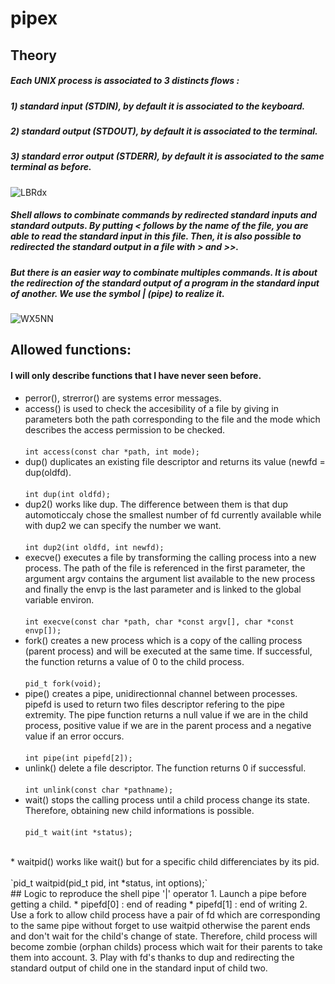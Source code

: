 # pipex

## Theory

##### Each UNIX process is associated to 3 distincts flows :
##### 1) standard input (STDIN), by default it is associated to the keyboard.
##### 2) standard output (STDOUT), by default it is associated to the terminal.
##### 3) standard error output (STDERR), by default it is associated to the same terminal as before.
![LBRdx](https://user-images.githubusercontent.com/81758850/227573016-34338578-1fc4-4dc1-a7af-5d1c708a8227.png)
##### Shell allows to combinate commands by redirected standard inputs and standard outputs. By putting \< follows by the name of the file, you are able to read the standard input in this file. Then, it is also possible to redirected the standard output in a file with \> and \>>.
##### But there is an easier way to combinate multiples commands. It is about the redirection of the standard output of a program in the standard input of another. We use the symbol | (pipe) to realize it.
![WX5NN](https://user-images.githubusercontent.com/81758850/227573480-db345907-f66d-4482-a743-99dd734c671f.png)

## Allowed functions:

#### I will only describe functions that I have never seen before.
* perror(), strerror() are systems error messages.
* access() is used to check the accesibility of a file by giving in parameters both the path corresponding to the file and the mode which describes the access permission to be checked. <br> <br>
`int access(const char *path, int mode);` <br>
* dup() duplicates an existing file descriptor and returns its value (newfd = dup(oldfd). <br> <br>
`int dup(int oldfd);` <br>
* dup2() works like dup. The difference between them is that dup automoticcaly chose the smallest number of fd currently available while with dup2 we can specify the number we want. <br> <br>
`int dup2(int oldfd, int newfd);` <br>
* execve() executes a file by transforming the calling process into a new process. The path of the file is referenced in the first parameter, the argument argv contains the argument list available to the new process and finally the envp is the last parameter and is linked to the global variable environ. <br> <br>
`int execve(const char *path, char *const argv[], char *const envp[]);` <br>
* fork() creates a new process which is a copy of the calling process (parent process) and will be executed at the same time. If successful, the function returns a value of 0 to the child process. <br> <br>
`pid_t fork(void);` <br>
* pipe() creates a pipe, unidirectionnal channel between processes. pipefd is used to return two files descriptor refering to the pipe extremity. The pipe function returns a null value if we are in the child process, positive value if we are in the parent process and a negative value if an error occurs. <br> <br>
`int pipe(int pipefd[2]);` <br>
* unlink() delete a file descriptor. The function returns 0 if successful. <br> <br>
`int unlink(const char *pathname);` <br>
* wait() stops the calling process until a child process change its state. Therefore, obtaining new child informations is possible. <br> <br>
`pid_t wait(int *status);` 
<br>
* waitpid() works like wait() but for a specific child differenciates by its pid. <br> <br>
`pid_t waitpid(pid_t pid, int *status, int options);`
<br>
## Logic to reproduce the shell pipe '|' operator
1. Launch a pipe before getting a child.
* pipefd[0] : end of reading
* pipefd[1] : end of writing
2. Use a fork to allow child process have a pair of fd which are corresponding to the same pipe without forget to use waitpid otherwise the parent ends and don't wait for the child's change of state. Therefore, child process will become zombie (orphan childs) process which wait for their parents to take them into account.
3. Play with fd's thanks to dup and redirecting the standard output of child one in the standard input of child two.
